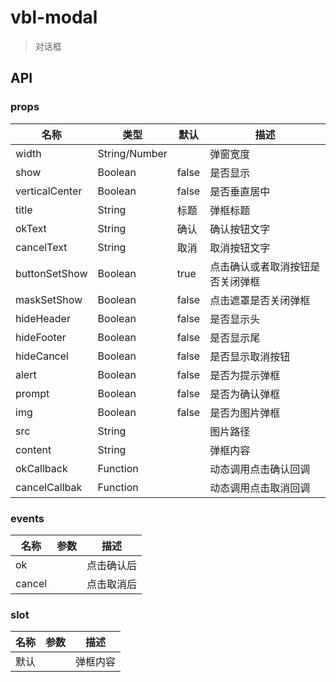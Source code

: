 # vbl-modal

>对话框

## API

### props
|名称|类型|默认|描述
|----|----|----|----
|width|String/Number||弹窗宽度
|show|Boolean|false|是否显示
|verticalCenter|Boolean|false|是否垂直居中
|title|String|标题|弹框标题
|okText|String|确认|确认按钮文字
|cancelText|String|取消|取消按钮文字
|buttonSetShow|Boolean|true|点击确认或者取消按钮是否关闭弹框
|maskSetShow|Boolean|false|点击遮罩是否关闭弹框
|hideHeader|Boolean|false|是否显示头
|hideFooter|Boolean|false|是否显示尾
|hideCancel|Boolean|false|是否显示取消按钮
|alert|Boolean|false|是否为提示弹框
|prompt|Boolean|false|是否为确认弹框
|img|Boolean|false|是否为图片弹框
|src|String||图片路径
|content|String||弹框内容
|okCallback|Function||动态调用点击确认回调
|cancelCallbak|Function||动态调用点击取消回调

### events
|名称|参数|描述
|----|----|----
|ok||点击确认后
|cancel||点击取消后

### slot
|名称|参数|描述
|----|----|----
|默认||弹框内容

